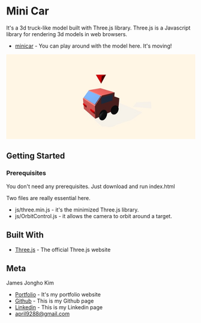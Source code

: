 # Mini Car

It's a 3d truck-like model built with Three.js library. Three.js is a Javascript library for rendering 3d models in web browsers. 

* [minicar](https://april9288.github.io/MiniCar/) - You can play around with the model here. It's moving!

![](minicar.jpg)

## Getting Started

### Prerequisites

You don't need any prerequisites. Just download and run index.html

Two files are really essential here. 

* js/three.min.js - it's the minimized Three.js library.
* js/OrbitControl.js - it allows the camera to orbit around a target.

## Built With

* [Three.js](https://threejs.org/) - The official Three.js website

## Meta

James Jongho Kim 
- [Portfolio](https://april9288.github.io/) - It's my portfolio website
- [Github](https://github.com/april9288) - This is my Github page
- [Linkedin](https://www.linkedin.com/in/jongho-kim-b05618170/) - This is my Linkedin page
- april9288@gmail.com
